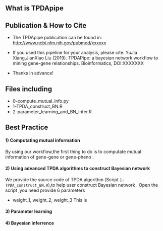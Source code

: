 ## What is TPDApipe


## Publication & How to Cite
+ The TPDApipe publication can be found in: http://www.ncbi.nlm.nih.gov/pubmed/xxxxxx

+ If you used this pipeline for your analysis, please cite: YuJia Xiang,JianXiao Liu (2019). TPDAPipe: a bayesian network workflow to mining gene-gene relationships. Bioinformatics, DOI:XXXXXXX

+ Thanks in advance!

## Files including
+ 0-compute_mutual_info.py
+ 1-TPDA_construct_BN.R
+ 2-parameter_learning_and_BN_infer.R


## Best Practice

#### 1) Computating mutual information
By using our workflow,the first thing to do is to computate mutual information of gene-gene or gene-pheno .

#### 2) Using advanced TPDA algorithms to construct Bayesian network
We provide the source code of TPDA algorithm (Script `1-TPDA_construct_BN.R`),to help user construct Bayesian network .
Open the script ,you need provide 6 parameters
+ weight_1, weight_2, weight_3
This is 

#### 3) Parameter learning

#### 4) Bayesian inferrence
